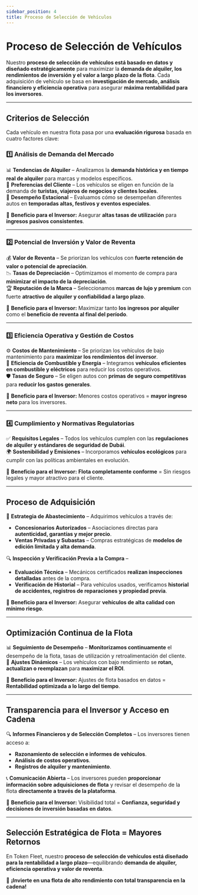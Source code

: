 ```yaml
---
sidebar_position: 4
title: Proceso de Selección de Vehículos
---
```


# Proceso de Selección de Vehículos  

Nuestro **proceso de selección de vehículos está basado en datos y diseñado estratégicamente** para maximizar la **demanda de alquiler, los rendimientos de inversión y el valor a largo plazo de la flota**. Cada adquisición de vehículo se basa en **investigación de mercado, análisis financiero y eficiencia operativa** para asegurar **máxima rentabilidad para los inversores**.  

---

## **Criterios de Selección**  

Cada vehículo en nuestra flota pasa por una **evaluación rigurosa** basada en cuatro factores clave:  

### **1️⃣ Análisis de Demanda del Mercado**  

📊 **Tendencias de Alquiler** – Analizamos la **demanda histórica y en tiempo real de alquiler** para marcas y modelos específicos.  
👥 **Preferencias del Cliente** – Los vehículos se eligen en función de la demanda de **turistas, viajeros de negocios y clientes locales**.  
📆 **Desempeño Estacional** – Evaluamos cómo se desempeñan diferentes autos en **temporadas altas, festivos y eventos especiales**.  

📌 **Beneficio para el Inversor:** Asegurar **altas tasas de utilización** para **ingresos pasivos consistentes**.  

---

### **2️⃣ Potencial de Inversión y Valor de Reventa**  

💰 **Valor de Reventa** – Se priorizan los vehículos con **fuerte retención de valor o potencial de apreciación**.  
📉 **Tasas de Depreciación** – Optimizamos el momento de compra para **minimizar el impacto de la depreciación**.  
🏆 **Reputación de la Marca** – Seleccionamos **marcas de lujo y premium** con fuerte **atractivo de alquiler y confiabilidad a largo plazo**.  

📌 **Beneficio para el Inversor:** Maximizar tanto **los ingresos por alquiler** como el **beneficio de reventa al final del período**.  

---

### **3️⃣ Eficiencia Operativa y Gestión de Costos**  

⚙ **Costos de Mantenimiento** – Se priorizan los vehículos de bajo mantenimiento para **maximizar los rendimientos del inversor**.  
🔋 **Eficiencia de Combustible y Energía** – Integramos **vehículos eficientes en combustible y eléctricos** para reducir los costos operativos.  
🛡 **Tasas de Seguro** – Se eligen autos con **primas de seguro competitivas** para **reducir los gastos generales**.  

📌 **Beneficio para el Inversor:** Menores costos operativos = **mayor ingreso neto** para los inversores.  

---

### **4️⃣ Cumplimiento y Normativas Regulatorias**  

✅ **Requisitos Legales** – Todos los vehículos cumplen con las **regulaciones de alquiler y estándares de seguridad de Dubái**.  
🌍 **Sostenibilidad y Emisiones** – Incorporamos **vehículos ecológicos** para cumplir con las políticas ambientales en evolución.  

📌 **Beneficio para el Inversor:** **Flota completamente conforme** = Sin riesgos legales y mayor atractivo para el cliente.  

---

## **Proceso de Adquisición**  

🚗 **Estrategia de Abastecimiento** – Adquirimos vehículos a través de:  
- **Concesionarios Autorizados** – Asociaciones directas para **autenticidad, garantías y mejor precio**.  
- **Ventas Privadas y Subastas** – Compras estratégicas de **modelos de edición limitada y alta demanda**.  

🔍 **Inspección y Verificación Previa a la Compra** –  
- **Evaluación Técnica** – Mecánicos certificados **realizan inspecciones detalladas** antes de la compra.  
- **Verificación de Historial** – Para vehículos usados, verificamos **historial de accidentes, registros de reparaciones y propiedad previa**.  

📌 **Beneficio para el Inversor:** Asegurar **vehículos de alta calidad con mínimo riesgo**.  

---

## **Optimización Continua de la Flota**  

📊 **Seguimiento de Desempeño** – **Monitorizamos continuamente** el desempeño de la flota, tasas de utilización y retroalimentación del cliente.  
🔄 **Ajustes Dinámicos** – Los vehículos con bajo rendimiento se **rotan, actualizan o reemplazan** para **maximizar el ROI**.  

📌 **Beneficio para el Inversor:** Ajustes de flota basados en datos = **Rentabilidad optimizada a lo largo del tiempo**.  

---

## **Transparencia para el Inversor y Acceso en Cadena**  

🔍 **Informes Financieros y de Selección Completos** – Los inversores tienen acceso a:  
- **Razonamiento de selección e informes de vehículos**.  
- **Análisis de costos operativos**.  
- **Registros de alquiler y mantenimiento**.  

📞 **Comunicación Abierta** – Los inversores pueden **proporcionar información sobre adquisiciones de flota** y revisar el desempeño de la flota **directamente a través de la plataforma**.  

📌 **Beneficio para el Inversor:** Visibilidad total = **Confianza, seguridad y decisiones de inversión basadas en datos**.  

---

## **Selección Estratégica de Flota = Mayores Retornos**  

En Token Fleet, nuestro **proceso de selección de vehículos está diseñado para la rentabilidad a largo plazo**—equilibrando **demanda de alquiler, eficiencia operativa y valor de reventa**.  

🚀 **¡Invierte en una flota de alto rendimiento con total transparencia en la cadena!**